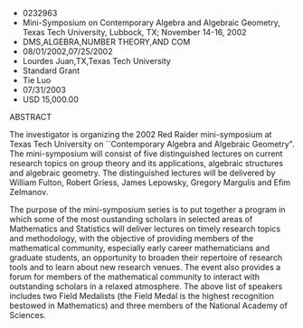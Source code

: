 
* 0232963
* Mini-Symposium on Contemporary Algebra and Algebraic Geometry, Texas Tech University, Lubbock, TX; November 14-16, 2002
* DMS,ALGEBRA,NUMBER THEORY,AND COM
* 08/01/2002,07/25/2002
* Lourdes Juan,TX,Texas Tech University
* Standard Grant
* Tie Luo
* 07/31/2003
* USD 15,000.00

ABSTRACT

The investigator is organizing the 2002 Red Raider mini-symposium at Texas Tech
University on ``Contemporary Algebra and Algebraic Geometry". The mini-symposium
will consist of five distinguished lectures on current research topics on group
theory and its applications, algebraic structures and algebraic geometry. The
distinguished lectures will be delivered by William Fulton, Robert Griess, James
Lepowsky, Gregory Margulis and Efim Zelmanov.

The purpose of the mini-symposium series is to put together a program in which
some of the most oustanding scholars in selected areas of Mathematics and
Statistics will deliver lectures on timely research topics and methodology, with
the objective of providing members of the mathematical community, especially
early career mathematicians and graduate students, an opportunity to broaden
their repertoire of research tools and to learn about new research venues. The
event also provides a forum for members of the mathematical community to
interact with outstanding scholars in a relaxed atmosphere. The above list of
speakers includes two Field Medalists (the Field Medal is the highest
recognition bestowed in Mathematics) and three members of the National Academy
of Sciences.




